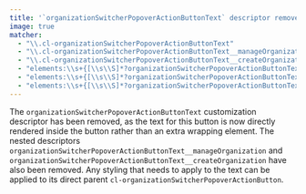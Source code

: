 ```yaml
---
title: '`organizationSwitcherPopoverActionButtonText` descriptor removed'
image: true
matcher:
  - "\\.cl-organizationSwitcherPopoverActionButtonText"
  - "\\.cl-organizationSwitcherPopoverActionButtonText__manageOrganization"
  - "\\.cl-organizationSwitcherPopoverActionButtonText__createOrganization"
  - "elements:\\s+{[\\s\\S]*?organizationSwitcherPopoverActionButtonText:[\\s\\S]*?}"
  - "elements:\\s+{[\\s\\S]*?organizationSwitcherPopoverActionButtonText__manageOrganization:[\\s\\S]*?}"
  - "elements:\\s+{[\\s\\S]*?organizationSwitcherPopoverActionButtonText__createOrganization:[\\s\\S]*?}"
---
```


The `organizationSwitcherPopoverActionButtonText` customization descriptor has been removed, as the text for this button is now directly rendered inside the button rather than an extra wrapping element. The nested descriptors `organizationSwitcherPopoverActionButtonText__manageOrganization` and `organizationSwitcherPopoverActionButtonText__createOrganization` have also been removed. Any styling that needs to apply to the text can be applied to its direct parent `cl-organizationSwitcherPopoverActionButton`.
